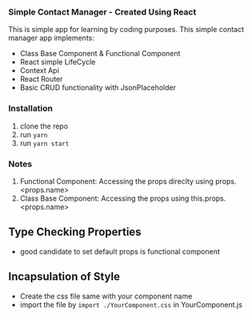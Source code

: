 ### Simple Contact Manager - Created Using React

This is simple app for learning by coding purposes. This simple contact manager app implements:

- Class Base Component & Functional Component
- React simple LifeCycle
- Context Api
- React Router
- Basic CRUD functionality with JsonPlaceholder

### Installation

1. clone the repo
2. run `yarn`
3. run `yarn start`

### Notes

1. Functional Component: Accessing the props direclty using props.<props.name>
2. Class Base Component: Accessing the props using this.props.<props.name>

## Type Checking Properties

- good candidate to set default props is functional component

## Incapsulation of Style

- Create the css file same with your component name
- import the file by `import ./YourComponent.css` in YourComponent.js
